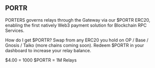 ## PORTR
PORTERS governs relays through the Gateway via our $PORTR ERC20, enabling the first natively Web3 payment solution for Blockchain RPC Services.

How do I get $PORTR?
Swap from any ERC20 you hold on OP / Base / Gnosis / Taiko (more chains coming soon).
Redeem $PORTR in your dashboard to increase your relay balance. 

 $4.00 = 1000 $PORTR = 1M Relays